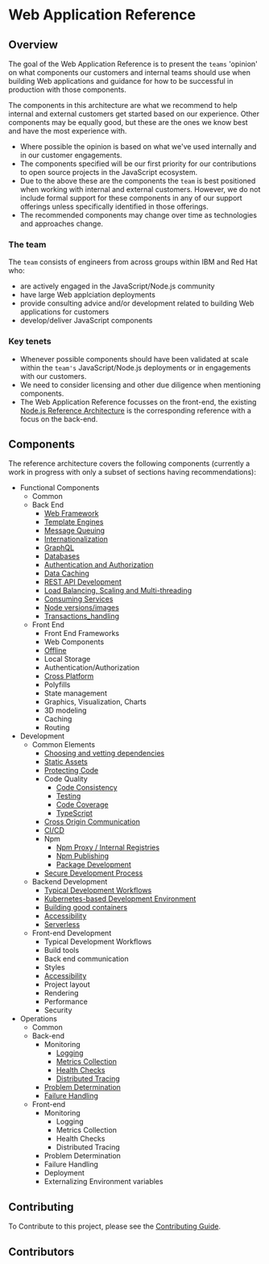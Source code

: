 
# Web Application Reference

## Overview

The goal of the Web Application Reference is to present
the `teams` 'opinion' on what components our customers
and internal teams should use when building Web applications
and guidance for how to be successful in production with those components.

The components in this architecture are what we recommend to help internal
and external customers get started based on our experience. Other components may be equally
good, but these are the ones we know best and have the most experience with.

- Where possible the opinion is based on what we've used internally and in our customer engagements.
- The components specified will be our first priority for our contributions to open source projects in the JavaScript ecosystem.
- Due to the above these are the components the `team` is best positioned when working with internal and external customers.
  However, we do not include formal support for these components in any of our support offerings unless specifically identified
  in those offerings.
- The recommended components may change over time as technologies and approaches change.

### The team

The `team` consists of engineers from across groups within IBM and Red Hat who:

- are actively engaged in the JavaScript/Node.js community
- have large Web applciation deployments
- provide consulting advice and/or development related to building Web applications for customers
- develop/deliver JavaScript components

### Key tenets

- Whenever possible components should have been validated at scale within the `team's`
  JavaScript/Node.js deployments or in engagements with our customers.
- We need to consider licensing and other due diligence when mentioning components.
- The Web Application Reference focusses on the front-end, the existing [Node.js Reference
  Architecture](https://github.com/nodeshift/nodejs-reference-architecture)
  is the corresponding reference with a focus on the back-end.

## Components

The reference architecture covers the following components (currently a work in progress with only a subset of sections having recommendations):

- Functional Components
  - Common
  - Back End
    - [Web Framework](https://github.com/nodeshift/nodejs-reference-architecture/blob/main/docs/functional-components/webframework.md)
    - [Template Engines](https://github.com/nodeshift/nodejs-reference-architecture/blob/main/docs/functional-components/template-engines.md)
    - [Message Queuing](https://github.com/nodeshift/nodejs-reference-architecture/blob/main/docs/functional-components/message-queuing.md)
    - [Internationalization](https://github.com/nodeshift/nodejs-reference-architecture/blob/main/docs/functional-components/internationalization.md)
    - [GraphQL](https://github.com/nodeshift/nodejs-reference-architecture/blob/main/docs/functional-components/graphql.md)
    - [Databases](https://github.com/nodeshift/nodejs-reference-architecture/blob/main/docs/functional-components/databases.md)
    - [Authentication and Authorization](https://github.com/nodeshift/nodejs-reference-architecture/blob/main/docs/functional-components/auth.md)
    - [Data Caching](https://github.com/nodeshift/nodejs-reference-architecture/blob/main/docs/functional-components/data-caching.md)
    - [REST API Development](https://github.com/nodeshift/nodejs-reference-architecture/blob/main/docs/functional-components/rest-api-development.md)
    - [Load Balancing, Scaling and Multi-threading](https://github.com/nodeshift/nodejs-reference-architecture/blob/main/docs/functional-components/scaling-multi-threading.md)
    - [Consuming Services](https://github.com/nodeshift/nodejs-reference-architecture/blob/main/docs/functional-components/consuming-services.md)
    - [Node versions/images](https://github.com/nodeshift/nodejs-reference-architecture/blob/main/docs/functional-components/nodejs-versions-images.md)
    - [Transactions_handling](https://github.com/nodeshift/nodejs-reference-architecture/blob/main/docs/functional-components/transaction-handling.md)
  - Front End
    - Front End Frameworks
    - Web Components
    - [Offline](docs/front-end/offline.md)
    - Local Storage
    - Authentication/Authorization
    - [Cross Platform](docs/front-end/cross-platform.md)
    - Polyfills
    - State management
    - Graphics, Visualization, Charts
    - 3D modeling
    - Caching
    - Routing
- Development
  - Common Elements
    - [Choosing and vetting dependencies](https://github.com/nodeshift/nodejs-reference-architecture/blob/main/docs/development/dependencies.md)
    - [Static Assets](https://github.com/nodeshift/nodejs-reference-architecture/blob/main/docs/functional-components/static-assets.md)
    - [Protecting Code](https://github.com/nodeshift/nodejs-reference-architecture/blob/main/docs/development/protecting-code.md)
    - Code Quality
      - [Code Consistency](https://github.com/nodeshift/nodejs-reference-architecture/blob/main/docs/development/code-consistency.md)
      - [Testing](https://github.com/nodeshift/nodejs-reference-architecture/blob/main/docs/development/testing.md)
      - [Code Coverage](https://github.com/nodeshift/nodejs-reference-architecture/blob/main/docs/development/code-coverage.md)
      - [TypeScript](https://github.com/nodeshift/nodejs-reference-architecture/blob/main/docs/development/typescript.md)
    - [Cross Origin Communication](https://github.com/nodeshift/nodejs-reference-architecture/blob/main/docs/development/cross-origin.md)
    - [CI/CD](https://github.com/nodeshift/nodejs-reference-architecture/blob/main/docs/development/ci-cd.md)
    - Npm
      - [Npm Proxy / Internal Registries](https://github.com/nodeshift/nodejs-reference-architecture/blob/main/docs/development/npm-proxy.md)
      - [Npm Publishing](https://github.com/nodeshift/nodejs-reference-architecture/blob/main/docs/development/npm-publishing.md)
      - [Package Development](https://github.com/nodeshift/nodejs-reference-architecture/blob/main/docs/development/npm-package-development.md)
    - [Secure Development Process](https://github.com/nodeshift/nodejs-reference-architecture/blob/main/docs/development/secure-development-process.md)
  - Backend Development
    - [Typical Development Workflows](https://github.com/nodeshift/nodejs-reference-architecture/blob/main/docs/development/dev-flows.md)
    - [Kubernetes-based Development Environment](https://github.com/nodeshift/nodejs-reference-architecture/blob/main/docs/development/kubernetes-dev-environment.md)
    - [Building good containers](https://github.com/nodeshift/nodejs-reference-architecture/blob/main/docs/development/building-good-containers.md)
    - [Accessibility](https://github.com/nodeshift/nodejs-reference-architecture/blob/main/docs/development/accessibility.md)
    - [Serverless](https://github.com/nodeshift/nodejs-reference-architecture/blob/main/docs/development/serverless.md)
  - Front-end Development
    - Typical Development Workflows
    - Build tools
    - Back end communication
    - Styles
    - [Accessibility](docs/front-end/web-accessibility.md)
    - Project layout
    - Rendering
    - Performance
    - Security
- Operations
  - Common
  - Back-end
    - Monitoring
      - [Logging](https://github.com/nodeshift/nodejs-reference-architecture/blob/main/docs/operations/logging.md)
      - [Metrics Collection](https://github.com/nodeshift/nodejs-reference-architecture/blob/main/docs/operations/metrics.md)
      - [Health Checks](https://github.com/nodeshift/nodejs-reference-architecture/blob/main/docs/operations/healthchecks.md)
      - [Distributed Tracing](https://github.com/nodeshift/nodejs-reference-architecture/blob/main/docs/operations/distributed-tracing.md)
    - [Problem Determination](https://github.com/nodeshift/nodejs-reference-architecture/blob/main/docs/operations/problem-determination.md)
    - [Failure Handling](https://github.com/nodeshift/nodejs-reference-architecture/blob/main/docs/operations/failurehandling.md)
  - Front-end
    - Monitoring
      - Logging
      - Metrics Collection
      - Health Checks
      - Distributed Tracing
    - Problem Determination
    - Failure Handling
    - Deployment
    - Externalizing Environment variables

## Contributing

To Contribute to this project, please see the [Contributing Guide](./CONTRIBUTING.md).

## Contributors
